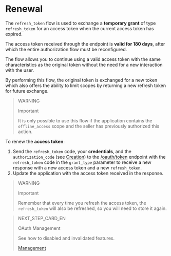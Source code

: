# Renewal

The `refresh_token` flow is used to exchange a **temporary grant** of type `refresh_token` for an access token when the current access token has expired.

The access token received through the endpoint is **valid for 180 days**, after which the entire authorization flow must be reconfigured.

The flow allows you to continue using a valid access token with the same characteristics as the original token without the need for a new interaction with the user.

By performing this flow, the original token is exchanged for a new token which also offers the ability to limit scopes by returning a new refresh token for future exchange.

> WARNING
>
> Important
> 
> It is only possible to use this flow if the application contains the `offline_access` scope and the seller has previously authorized this action.

To renew the **access token**:

1. Send the `refresh_token` code, your **credentials**, and the `authorization_code` (see [Creation](https://www.mercadopago[FAKER][URL][DOMAIN]/developers/en/guides/resources/dashboard/creation)) to the [/oauth/token](https://www.mercadopago[FAKER][URL][DOMAIN]/developers/en/reference/oauth/_oauth_token/post) endpoint with the `refresh_token` code in the `grant_type` parameter to receive a new response with a new access token and a new `refresh_token`.
2. Update the application with the access token received in the response.

> WARNING
>
> Important
>
> Remember that every time you refresh the access token, the `refresh_token` will also be refreshed, so you will need to store it again.

> NEXT_STEP_CARD_EN
>
> OAuth Management
>
> See how to disabled and invalidated features.
>
> [Management](https://www.mercadopago[FAKER][URL][DOMAIN]/developers/en/guides/resources/dashboard/management)